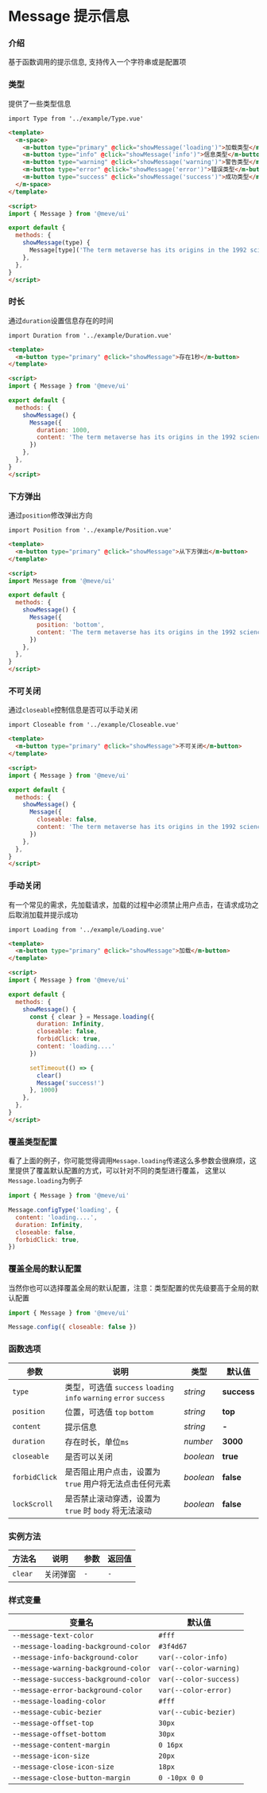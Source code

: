 # Message 提示信息

### 介绍

基于函数调用的提示信息, 支持传入一个字符串或是配置项

### 类型

提供了一些类型信息

```vue
import Type from '../example/Type.vue'
```

```html
<template>
  <m-space>
    <m-button type="primary" @click="showMessage('loading')">加载类型</m-button>
    <m-button type="info" @click="showMessage('info')">信息类型</m-button>
    <m-button type="warning" @click="showMessage('warning')">警告类型</m-button>
    <m-button type="error" @click="showMessage('error')">错误类型</m-button>
    <m-button type="success" @click="showMessage('success')">成功类型</m-button>
  </m-space>
</template>

<script>
import { Message } from '@meve/ui'

export default {
  methods: {
    showMessage(type) {
      Message[type]('The term metaverse has its origins in the 1992 science fiction novel Snow Crash as a portmanteau of meta and universe.')
    },
  },
}
</script>
```

### 时长

通过`duration`设置信息存在的时间

```vue
import Duration from '../example/Duration.vue'
```

```html
<template>
  <m-button type="primary" @click="showMessage">存在1秒</m-button>
</template>

<script>
import { Message } from '@meve/ui'

export default {
  methods: {
    showMessage() {
      Message({
        duration: 1000,
        content: 'The term metaverse has its origins in the 1992 science fiction novel Snow Crash as a portmanteau of meta and universe.'
      })
    },
  },
}
</script>
```

### 下方弹出

通过`position`修改弹出方向

```vue
import Position from '../example/Position.vue'
```

```html
<template>
  <m-button type="primary" @click="showMessage">从下方弹出</m-button>
</template>

<script>
import Message from '@meve/ui'

export default {
  methods: {
    showMessage() {
      Message({
        position: 'bottom',
        content: 'The term metaverse has its origins in the 1992 science fiction novel Snow Crash as a portmanteau of meta and universe.'
      })
    },
  },
}
</script>
```

### 不可关闭

通过`closeable`控制信息是否可以手动关闭

```vue
import Closeable from '../example/Closeable.vue'
```

```html
<template>
  <m-button type="primary" @click="showMessage">不可关闭</m-button>
</template>

<script>
import { Message } from '@meve/ui'

export default {
  methods: {
    showMessage() {
      Message({
        closeable: false,
        content: 'The term metaverse has its origins in the 1992 science fiction novel Snow Crash as a portmanteau of meta and universe.'
      })
    },
  },
}
</script>
```

### 手动关闭

有一个常见的需求，先加载请求，加载的过程中必须禁止用户点击，在请求成功之后取消加载并提示成功

```vue
import Loading from '../example/Loading.vue'
```

```html
<template>
  <m-button type="primary" @click="showMessage">加载</m-button>
</template>

<script>
import { Message } from '@meve/ui'

export default {
  methods: {
    showMessage() {
      const { clear } = Message.loading({
        duration: Infinity,
        closeable: false,
        forbidClick: true,
        content: 'loading....'
      })

      setTimeout(() => {
        clear()
        Message('success!')
      }, 1000)
    },
  },
}
</script>
```

### 覆盖类型配置

看了上面的例子，你可能觉得调用`Message.loading`传递这么多参数会很麻烦，这里提供了覆盖默认配置的方式，可以针对不同的类型进行覆盖，
这里以`Message.loading`为例子

```js
import { Message } from '@meve/ui'

Message.configType('loading', {
  content: 'loading....',
  duration: Infinity,
  closeable: false,
  forbidClick: true,
})
```

### 覆盖全局的默认配置

当然你也可以选择覆盖全局的默认配置，注意：类型配置的优先级要高于全局的默认配置

```js
import { Message } from '@meve/ui'

Message.config({ closeable: false })
```

### 函数选项

| 参数 | 说明 | 类型 | 默认值 | 
| --- | --- | --- | --- | 
| `type` | 类型，可选值 `success` `loading` `info` `warning` `error` `success` | _string_ | **success** |
| `position` | 位置，可选值 `top` `bottom` | _string_ | **top** |
| `content` | 提示信息 | _string_ | **-** |
| `duration` | 存在时长，单位`ms` | _number_ | **3000** |
| `closeable` | 是否可以关闭 | _boolean_ | **true** |
| `forbidClick` | 是否阻止用户点击，设置为 `true` 用户将无法点击任何元素 | _boolean_ | **false** |
| `lockScroll` | 是否禁止滚动穿透，设置为 `true` 时 `body` 将无法滚动 | _boolean_ | **false** |

### 实例方法

| 方法名 | 说明 | 参数 | 返回值 |
| --- | --- | --- | --- |
| `clear` | 关闭弹窗 | `-` | `-` |

### 样式变量

| 变量名 | 默认值 |
| --- | --- |
| `--message-text-color` | `#fff` |
| `--message-loading-background-color` | `#3f4d67` |
| `--message-info-background-color` | `var(--color-info)` |
| `--message-warning-background-color` | `var(--color-warning)` |
| `--message-success-background-color` | `var(--color-success)` |
| `--message-error-background-color` | `var(--color-error)` |
| `--message-loading-color` | `#fff` |
| `--message-cubic-bezier` | `var(--cubic-bezier)` |
| `--message-offset-top` | `30px` |
| `--message-offset-bottom` | `30px` |
| `--message-content-margin` | `0 16px` |
| `--message-icon-size` | `20px` |
| `--message-close-icon-size` | `18px` |
| `--message-close-button-margin` | `0 -10px 0 0` |


